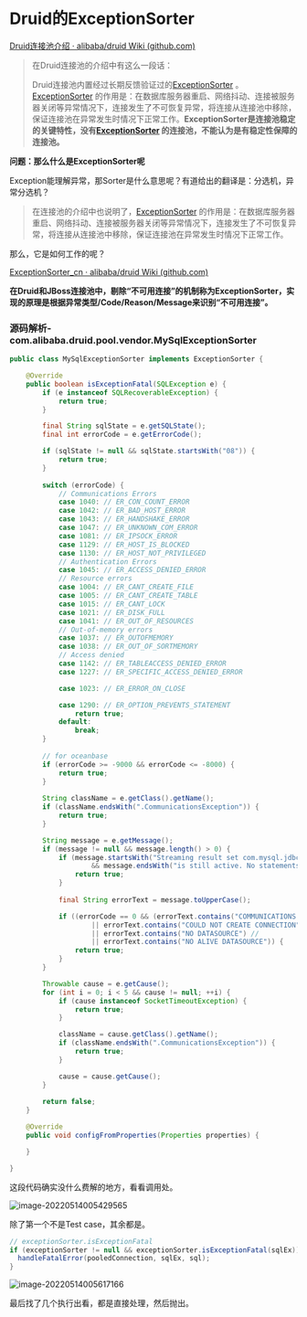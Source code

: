 # Druid的ExceptionSorter

[Druid连接池介绍 · alibaba/druid Wiki (github.com)](https://github.com/alibaba/druid/wiki/Druid连接池介绍)

> 在Druid连接池的介绍中有这么一段话：
>
> Druid连接池内置经过长期反馈验证过的[ExceptionSorter](https://github.com/alibaba/druid/wiki/ExceptionSorter_cn) 。[ExceptionSorter](https://github.com/alibaba/druid/wiki/ExceptionSorter_cn) 的作用是：在数据库服务器重启、网络抖动、连接被服务器关闭等异常情况下，连接发生了不可恢复异常，将连接从连接池中移除，保证连接池在异常发生时情况下正常工作。**ExceptionSorter是连接池稳定的关键特性，没有[ExceptionSorter](https://github.com/alibaba/druid/wiki/ExceptionSorter_cn) 的连接池，不能认为是有稳定性保障的连接池。**

**问题：那么什么是ExceptionSorter呢**

Exception能理解异常，那Sorter是什么意思呢？有道给出的翻译是：分选机，异常分选机？

> 在连接池的介绍中也说明了，[ExceptionSorter](https://github.com/alibaba/druid/wiki/ExceptionSorter_cn) 的作用是：在数据库服务器重启、网络抖动、连接被服务器关闭等异常情况下，连接发生了不可恢复异常，将连接从连接池中移除，保证连接池在异常发生时情况下正常工作。

那么，它是如何工作的呢？

[ExceptionSorter_cn · alibaba/druid Wiki (github.com)](https://github.com/alibaba/druid/wiki/ExceptionSorter_cn)

**在Druid和JBoss连接池中，剔除“不可用连接”的机制称为ExceptionSorter，实现的原理是根据异常类型/Code/Reason/Message来识别“不可用连接”。**

### 源码解析-com.alibaba.druid.pool.vendor.MySqlExceptionSorter

```java
public class MySqlExceptionSorter implements ExceptionSorter {

    @Override
    public boolean isExceptionFatal(SQLException e) {
        if (e instanceof SQLRecoverableException) {
            return true;
        }

        final String sqlState = e.getSQLState();
        final int errorCode = e.getErrorCode();

        if (sqlState != null && sqlState.startsWith("08")) {
            return true;
        }
        
        switch (errorCode) {
            // Communications Errors
            case 1040: // ER_CON_COUNT_ERROR
            case 1042: // ER_BAD_HOST_ERROR
            case 1043: // ER_HANDSHAKE_ERROR
            case 1047: // ER_UNKNOWN_COM_ERROR
            case 1081: // ER_IPSOCK_ERROR
            case 1129: // ER_HOST_IS_BLOCKED
            case 1130: // ER_HOST_NOT_PRIVILEGED
            // Authentication Errors
            case 1045: // ER_ACCESS_DENIED_ERROR
            // Resource errors
            case 1004: // ER_CANT_CREATE_FILE
            case 1005: // ER_CANT_CREATE_TABLE
            case 1015: // ER_CANT_LOCK
            case 1021: // ER_DISK_FULL
            case 1041: // ER_OUT_OF_RESOURCES
            // Out-of-memory errors
            case 1037: // ER_OUTOFMEMORY
            case 1038: // ER_OUT_OF_SORTMEMORY
            // Access denied
            case 1142: // ER_TABLEACCESS_DENIED_ERROR
            case 1227: // ER_SPECIFIC_ACCESS_DENIED_ERROR

            case 1023: // ER_ERROR_ON_CLOSE

            case 1290: // ER_OPTION_PREVENTS_STATEMENT
                return true;
            default:
                break;
        }
        
        // for oceanbase
        if (errorCode >= -9000 && errorCode <= -8000) {
            return true;
        }
        
        String className = e.getClass().getName();
        if (className.endsWith(".CommunicationsException")) {
            return true;
        }

        String message = e.getMessage();
        if (message != null && message.length() > 0) {
            if (message.startsWith("Streaming result set com.mysql.jdbc.RowDataDynamic")
                    && message.endsWith("is still active. No statements may be issued when any streaming result sets are open and in use on a given connection. Ensure that you have called .close() on any active streaming result sets before attempting more queries.")) {
                return true;
            }
            
            final String errorText = message.toUpperCase();

            if ((errorCode == 0 && (errorText.contains("COMMUNICATIONS LINK FAILURE")) //
                    || errorText.contains("COULD NOT CREATE CONNECTION")) //
                    || errorText.contains("NO DATASOURCE") //
                    || errorText.contains("NO ALIVE DATASOURCE")) {
                return true;
            }
        }

        Throwable cause = e.getCause();
        for (int i = 0; i < 5 && cause != null; ++i) {
            if (cause instanceof SocketTimeoutException) {
                return true;
            }

            className = cause.getClass().getName();
            if (className.endsWith(".CommunicationsException")) {
                return true;
            }

            cause = cause.getCause();
        }
        
        return false;
    }

    @Override
    public void configFromProperties(Properties properties) {

    }

}
```

这段代码确实没什么费解的地方，看看调用处。

![image-20220514005429565](/../../../images/image-20220514005429565.png)

除了第一个不是Test case，其余都是。

```java
// exceptionSorter.isExceptionFatal
if (exceptionSorter != null && exceptionSorter.isExceptionFatal(sqlEx)) {
  handleFatalError(pooledConnection, sqlEx, sql);
}
```



![image-20220514005617166](/../../../images/image-20220514005617166.png)

最后找了几个执行出看，都是直接处理，然后抛出。